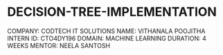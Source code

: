 # DECISION-TREE-IMPLEMENTATION

COMPANY: CODTECH IT SOLUTIONS
NAME: VITHANALA POOJITHA
INTERN ID: CTO4DY196
DOMAIN: MACHINE LEARNING
DURATION: 4 WEEKS
MENTOR: NEELA SANTOSH
